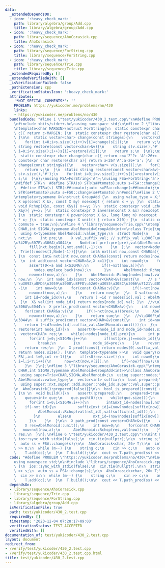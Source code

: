 ```yaml
---
data:
  _extendedDependsOn:
  - icon: ':heavy_check_mark:'
    path: library/algebra/group/Add.cpp
    title: library/algebra/group/Add.cpp
  - icon: ':heavy_check_mark:'
    path: library/sequence/AhoCorasick.cpp
    title: AhoCorasick
  - icon: ':heavy_check_mark:'
    path: library/sequence/ForString.cpp
    title: library/sequence/ForString.cpp
  - icon: ':heavy_check_mark:'
    path: library/sequence/Trie.cpp
    title: library/sequence/Trie.cpp
  _extendedRequiredBy: []
  _extendedVerifiedWith: []
  _isVerificationFailed: false
  _pathExtension: cpp
  _verificationStatusIcon: ':heavy_check_mark:'
  attributes:
    '*NOT_SPECIAL_COMMENTS*': ''
    PROBLEM: https://yukicoder.me/problems/no/430
    links:
    - https://yukicoder.me/problems/no/430
  bundledCode: "#line 1 \"test/yukicoder/430_2.test.cpp\"\n#define PROBLEM \"https://yukicoder.me/problems/no/430\"\
    \n#include <bits/stdc++.h>\nusing namespace std;\n\n#line 2 \"library/sequence/ForString.cpp\"\
    \ntemplate<char MARGIN>\nstruct ForString{\n  static constexpr char change(char\
    \ c){ return c-MARGIN; }\n  static constexpr char restore(char a){ return a+MARGIN;\
    \ }\n\n  static vector<char> change(const string&s){\n    vector<char> v(s.size());\n\
    \    for(int i=0;i<s.size();i++)v[i]=change(s[i]);\n    return v;\n  }\n  static\
    \ string restore(const vector<char>&v){\n    string s(v.size(),'#');\n    for(int\
    \ i=0;i<v.size();i++)s[i]=restore(v[i]);\n    return s;\n  }\n};\nstruct FSAa{\n\
    \  static constexpr char change(char c){ return c<='Z'?c-'A':26+c-'a'; }\n  static\
    \ constexpr char restore(char a){ return a<26?'A':a-26+'a'; }\n  static vector<char>\
    \ change(const string&s){\n    vector<char> v(s.size());\n    for(int i=0;i<s.size();i++)v[i]=change(s[i]);\n\
    \    return v;\n  }\n  static string restore(const vector<char>&v){\n    string\
    \ s(v.size(),'#');\n    for(int i=0;i<v.size();i++)s[i]=restore(v[i]);\n    return\
    \ s;\n  }\n};\nusing FSA=ForString<'A'>;\nusing FSa=ForString<'a'>;\nusing FS0=ForString<'0'>;\n\
    \n#ifdef STR\n  #define STRA(s) STR(s##tomato);auto s=FSA::change(s##tomato);\n\
    \  #define STRa(s) STR(s##tomato);auto s=FSa::change(s##tomato);\n  #define STR0(s)\
    \ STR(s##tomato);auto s=FS0::change(s##tomato);\n#endif\n#line 2 \"library/algebra/group/Add.cpp\"\
    \ntemplate<typename X>\nstruct GroupAdd {\n  using value_type = X;\n  static constexpr\
    \ X op(const X &x, const X &y) noexcept { return x + y; }\n  static constexpr\
    \ void Rchop(X&x, const X&y){ x+=y; }\n  static constexpr void Lchop(const X&x,\
    \ X&y){ y+=x; }\n  static constexpr X inverse(const X &x) noexcept { return -x;\
    \ }\n  static constexpr X power(const X &x, long long n) noexcept { return X(n)\
    \ * x; }\n  static constexpr X unit() { return X(0); }\n  static constexpr bool\
    \ commute = true;\n};\n#line 4 \"library/sequence/Trie.cpp\"\ntemplate<typename\
    \ CHAR,int SIGMA,typename AbelMonoid=GroupAdd<int>>\nclass Trie{\nprotected:\n\
    \  using X=typename AbelMonoid::value_type;\n  struct Node{\n    array<int,SIGMA>\
    \ nxt;\n    int pre;\n    X val,suffix_val; // suffix_val \u306F\u81EA\u8EAB\u3092\
    \u542B\u307E\u306A\u3044\n    Node(int pre):pre(pre),val(AbelMonoid::unit()),suffix_val(AbelMonoid::unit()){\n\
    \      fill(nxt.begin(),nxt.end(),-1);\n    }\n  };\n  vector<Node> nodes;\npublic:\n\
    \  Trie():nodes(1,Node(-1)){}\n\n  int& nxt(int now,const CHAR&a){ return nodes[now].nxt[a];\
    \ }\n  const int& nxt(int now,const CHAR&a)const{ return nodes[now].nxt[a]; }\n\
    \  \n  int add(const vector<CHAR>&v,X x=1){\n    int now=0;\n    for(const CHAR&a:v){\n\
    \      assert(0<=a and a<SIGMA);\n      if(!~nxt(now,a)){\n        nxt(now,a)=nodes.size();\n\
    \        nodes.emplace_back(now);\n      }\n      AbelMonoid::Rchop(nodes[now].suffix_val,x);\n\
    \      now=nxt(now,a);\n    }\n    AbelMonoid::Rchop(nodes[now].val,x);\n    return\
    \ now;\n  }\n  int node_idx(const vector<CHAR>&v)const{\n    // s \u306E Node\
    \ \u3092\u8FD4\u3059\u3000\u8FFD\u52A0\u3055\u308C\u3066\u7121\u3051\u308C\u3070\
    \ -1\n    int now=0;\n    for(const CHAR&a:v){\n      if(!~nxt(now,a))return -1;\n\
    \      now=nxt(now,a);\n    }\n    return now;\n  }\n  X val(const vector<CHAR>&v){\n\
    \    int id=node_idx(v);\n    return ( ~id ? nodes[id].val : AbelMonoid::unit());\n\
    \  }\n  X& val(int node_id){ return nodes[node_id].val; }\n  //v\u306F\u542B\u307E\
    \u306A\u3044\n  X prefix_prod(const vector<CHAR>&v){\n    int now=0;\n    X sum=AbelMonoid::unit();\n\
    \    for(const CHAR&a:v){\n      if(!~nxt(now,a))break;\n      AbelMonoid::Rchop(sum,nodes[now].val);\n\
    \      now=nxt(now,a);\n    }\n    return sum;\n  }\n  //v\u306F\u542B\u307E\u306A\
    \u3044\n  X suffix_prod(const vector<CHAR>&v)const{\n    int id=node_idx(v);\n\
    \    return (~id?nodes[id].suffix_val:AbelMonoid::unit());\n  }\n  vector<CHAR>\
    \ restore(int node_id){\n    assert(0<=node_id and node_id<nodes.size());\n  \
    \  vector<CHAR> res;\n    while(~nodes[node_id].pre){\n      int pre=nodes[node_id].pre;\n\
    \      for(int j=0;j<SIGMA;j++)\n        if(nxt(pre,j)==node_id){\n          res.push_back(j);\n\
    \          break;\n        }\n      node_id=pre;\n    }\n    reverse(res.begin(),res.end());\n\
    \    return res;\n  }\n  X prod()const{ return nodes[0].suffix_val; }\n  int size()const{\
    \ return nodes.size(); }\n\n  template<typename F>\n  void query(const vector<CHAR>&v,const\
    \ F&f,int l=0,int r=-1){\n    if(r<0)r=v.size();\n    int now=0;\n    for(int\
    \ i=l;i<r;i++){\n      now=nxt(now,v[i]);\n      if(~now)f(now);\n      else break;\n\
    \    }\n  }\n};\n#line 3 \"library/sequence/AhoCorasick.cpp\"\ntemplate<typename\
    \ CHAR,int SIGMA,typename AbelMonoid=GroupAdd<int>>\nclass AhoCorasick:Trie<CHAR,SIGMA,AbelMonoid>{\n\
    \  using super=Trie<CHAR,SIGMA,AbelMonoid>;\n  using super::nodes;\n  using X=typename\
    \ AbelMonoid::value_type;\n  vector<int> suffix;\n  bool prepared;\npublic:\n\
    \  using super::nxt,super::add,super::node_idx,super::val,super::prefix_prod,super::suffix_prod,super::query,super::restore,super::prod,super::size;\n\
    \n  AhoCorasick():prepared(false){}\n\n  bool is_prepared()const{ return prepared;\
    \ }\n \n  void build(){\n    assert(!prepared);\n    prepared=true;\n    suffix.resize(nodes.size());\n\
    \    queue<int> que;\n    que.push(0);\n    while(que.size()){\n      int now=que.front();que.pop();\n\
    \      for(int i=0;i<SIGMA;i++){\n        int&nxt_id=nodes[now].nxt[i];\n    \
    \    if(~nxt_id){\n          suffix[nxt_id]=(now?nodes[suffix[now]].nxt[i]:0);\n\
    \          AbelMonoid::Rchop(val(nxt_id),val(suffix[nxt_id]));\n          que.push(nxt_id);\n\
    \        }\n        else\n          nxt_id=(now?nodes[suffix[now]].nxt[i]:0);\n\
    \      }\n    }\n  }\n\n  X path_prod(const vector<CHAR>&v){\n    assert(prepared);\n\
    \    X res=AbelMonoid::unit();\n    int now=0;\n    for(const CHAR&a:v){\n   \
    \   now=nxt(now,a);\n      AbelMonoid::Rchop(res,val(now));\n    }\n    return\
    \ res;\n  }\n};\n#line 6 \"test/yukicoder/430_2.test.cpp\"\n\nint main() {\n \
    \ ios::sync_with_stdio(false);\n  cin.tie(nullptr);\n\n  string s;\n  cin >> s;\n\
    \  auto ss = FSA::change(s);\n\n  AhoCorasick<char, 26> T;\n\n  int m;\n  cin\
    \ >> m;\n  while (m--) {\n    string c;\n    cin >> c;\n    auto cc = FSA::change(c);\n\
    \    T.add(cc);\n  }\n  T.build();\n\n  cout << T.path_prod(ss) << endl;\n}\n"
  code: "#define PROBLEM \"https://yukicoder.me/problems/no/430\"\n#include <bits/stdc++.h>\n\
    using namespace std;\n\n#include \"library/sequence/AhoCorasick.cpp\"\n\nint main()\
    \ {\n  ios::sync_with_stdio(false);\n  cin.tie(nullptr);\n\n  string s;\n  cin\
    \ >> s;\n  auto ss = FSA::change(s);\n\n  AhoCorasick<char, 26> T;\n\n  int m;\n\
    \  cin >> m;\n  while (m--) {\n    string c;\n    cin >> c;\n    auto cc = FSA::change(c);\n\
    \    T.add(cc);\n  }\n  T.build();\n\n  cout << T.path_prod(ss) << endl;\n}"
  dependsOn:
  - library/sequence/AhoCorasick.cpp
  - library/sequence/Trie.cpp
  - library/sequence/ForString.cpp
  - library/algebra/group/Add.cpp
  isVerificationFile: true
  path: test/yukicoder/430_2.test.cpp
  requiredBy: []
  timestamp: '2023-12-04 07:28:17+09:00'
  verificationStatus: TEST_ACCEPTED
  verifiedWith: []
documentation_of: test/yukicoder/430_2.test.cpp
layout: document
redirect_from:
- /verify/test/yukicoder/430_2.test.cpp
- /verify/test/yukicoder/430_2.test.cpp.html
title: test/yukicoder/430_2.test.cpp
---
```

